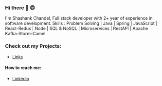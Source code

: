 ### Hi there 👋 😎

I'm Shashank Chandel, Full stack developer with 2+ year of experience in software development.
Skills : Problem Solving | Java | Spring | JavaScript | React-Redux | Node | SQL & NoSQL | Microservices | RestAPI | Apache Kafka-Storm-Camel

### Check out my Projects:
- [Links](https://shashankch.github.io/shashankch/)


#### How to reach me:
- [Linkedin](https://www.linkedin.com/in/shashank0705/)




<!--
**shashankch/shashankch** is a ✨ _special_ ✨ repository because its `README.md` (this file) appears on your GitHub profile.

Here are some ideas to get you started:

- 🔭 I’m currently working on ...
- 🌱 I’m currently learning ...
- 👯 I’m looking to collaborate on ...
- 🤔 I’m looking for help with ...
- 💬 Ask me about ...
- 📫 How to reach me: ...
- 😄 Pronouns: ...
- ⚡ Fun fact: ...
-->
